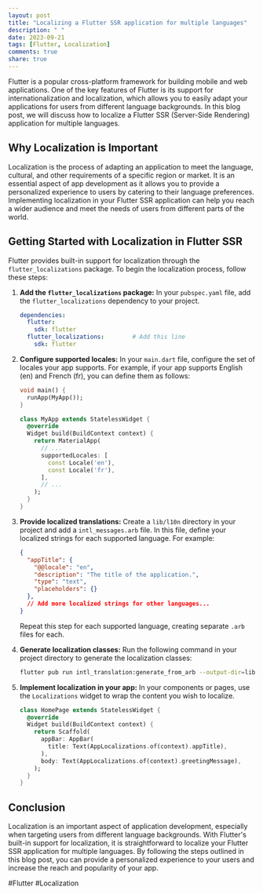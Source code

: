 ```yaml
---
layout: post
title: "Localizing a Flutter SSR application for multiple languages"
description: " "
date: 2023-09-21
tags: [Flutter, Localization]
comments: true
share: true
---
```


Flutter is a popular cross-platform framework for building mobile and web applications. One of the key features of Flutter is its support for internationalization and localization, which allows you to easily adapt your applications for users from different language backgrounds. In this blog post, we will discuss how to localize a Flutter SSR (Server-Side Rendering) application for multiple languages.

## Why Localization is Important

Localization is the process of adapting an application to meet the language, cultural, and other requirements of a specific region or market. It is an essential aspect of app development as it allows you to provide a personalized experience to users by catering to their language preferences. Implementing localization in your Flutter SSR application can help you reach a wider audience and meet the needs of users from different parts of the world.

## Getting Started with Localization in Flutter SSR

Flutter provides built-in support for localization through the `flutter_localizations` package. To begin the localization process, follow these steps:

1. **Add the `flutter_localizations` package:** In your `pubspec.yaml` file, add the `flutter_localizations` dependency to your project.

    ```yaml
    dependencies:
      flutter:
        sdk: flutter
      flutter_localizations:        # Add this line
        sdk: flutter
    ```

2. **Configure supported locales:** In your `main.dart` file, configure the set of locales your app supports. For example, if your app supports English (en) and French (fr), you can define them as follows:

    ```dart
    void main() {
      runApp(MyApp());
    }

    class MyApp extends StatelessWidget {
      @override
      Widget build(BuildContext context) {
        return MaterialApp(
          // ...
          supportedLocales: [
            const Locale('en'),
            const Locale('fr'),
          ],
          // ...
        );
      }
    }
    ```

3. **Provide localized translations:** Create a `lib/l10n` directory in your project and add a `intl_messages.arb` file. In this file, define your localized strings for each supported language. For example:

    ```json
    {
      "appTitle": {
        "@@locale": "en",
        "description": "The title of the application.",
        "type": "text",
        "placeholders": {}
      },
      // Add more localized strings for other languages...
    }
    ```

    Repeat this step for each supported language, creating separate `.arb` files for each.

4. **Generate localization classes:** Run the following command in your project directory to generate the localization classes:

    ```bash
    flutter pub run intl_translation:generate_from_arb --output-dir=lib/l10n --no-use-deferred-loading lib/main.dart lib/l10n/intl_messages_*.arb
    ```

5. **Implement localization in your app:** In your components or pages, use the `Localizations` widget to wrap the content you wish to localize.

    ```dart
    class HomePage extends StatelessWidget {
      @override
      Widget build(BuildContext context) {
        return Scaffold(
          appBar: AppBar(
            title: Text(AppLocalizations.of(context).appTitle),
          ),
          body: Text(AppLocalizations.of(context).greetingMessage),
        );
      }
    }
    ```

## Conclusion

Localization is an important aspect of application development, especially when targeting users from different language backgrounds. With Flutter's built-in support for localization, it is straightforward to localize your Flutter SSR application for multiple languages. By following the steps outlined in this blog post, you can provide a personalized experience to your users and increase the reach and popularity of your app.

#Flutter #Localization